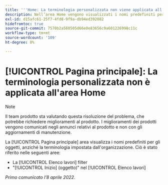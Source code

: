 ```yaml
---
title: '''Home: La terminologia personalizzata non viene applicata all''area Home"'
description: Nell’area Home vengono visualizzati i nomi predefiniti per gli oggetti, anziché la terminologia impostata dall’organizzazione. Questo è stato riportato in varie aree.
exl-id: d15afc61-25f7-4fd8-9f9a-db94ed392082
hidefromtoc: true
source-git-commit: 7570b2a560505d66e0e83656c9a601226998c11c
workflow-type: tm+mt
source-wordcount: '109'
ht-degree: 0%

---
```


# [!UICONTROL Pagina principale]: La terminologia personalizzata non è applicata all&#39;area Home

>[!NOTE]
>
>Il team prodotto sta valutando questa risoluzione del problema, che potrebbe richiedere miglioramenti al prodotto. I miglioramenti dei prodotti vengono comunicati negli annunci relativi al prodotto e non con gli aggiornamenti di manutenzione.

La [!UICONTROL Pagina principale] area visualizza i nomi predefiniti per gli oggetti, anziché la terminologia impostata dall&#39;organizzazione. Ciò è stato riferito nelle seguenti aree:

* La [!UICONTROL Elenco lavori] filter
* &quot;[!UICONTROL Inizio] (oggetto)&quot; nel [!UICONTROL Elenco lavori]

_Primo comunicato l’8 aprile 2022._
